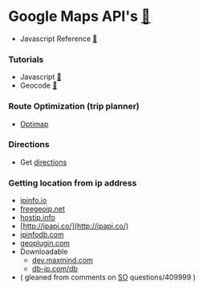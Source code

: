 # Google Maps API's [:link:](https://developers.google.com/maps/)

- Javascript Reference [:link:](https://developers.google.com/maps/documentation/javascript/reference)

### Tutorials

- Javascript [:link:](https://developers.google.com/maps/documentation/javascript/tutorial)
- Geocode [:link:](https://developers.google.com/maps/documentation/geocoding/start)

### Route Optimization (trip planner)
- [Optimap](http://gebweb.net/optimap/)

### Directions
- Get [directions](http://www.dreamdealer.nl/tutorials/getting_directions_with_google_maps.html)

### Getting location from ip address
- [ipinfo.io](http://ipinfo.io/developers/full-ip-details)
- [freegeoip.net](http://freegeoip.net)
- [hostip.info](http://www.hostip.info/use.html)
- [http://ipapi.co/](http://ipapi.co/)
- [ipinfodb.com](http://ipinfodb.com/ip_location_api.php)
- [geoplugin.com](http://www.geoplugin.com/webservices/javascript) 
- Downloadable
  - [dev.maxmind.com](http://dev.maxmind.com/geoip/geoip2/geolite2/)
  - [db-ip.com/db](https://db-ip.com/db)
- ( gleaned from comments on [SO](http://stackoverflow.com/questions/409999/getting-the-location-from-an-ip-address) questions/409999 )